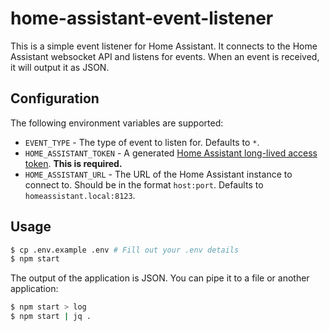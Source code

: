 # home-assistant-event-listener

This is a simple event listener for Home Assistant. It connects to the Home Assistant websocket API and listens for events. When an event is received, it will output it as JSON.

## Configuration

The following environment variables are supported:
- `EVENT_TYPE` - The type of event to listen for. Defaults to `*`.
- `HOME_ASSISTANT_TOKEN` - A generated [Home Assistant long-lived access token](https://developers.home-assistant.io/docs/auth_api/#making-authenticated-requests). **This is required.**
- `HOME_ASSISTANT_URL` - The URL of the Home Assistant instance to connect to. Should be in the format `host:port`. Defaults to `homeassistant.local:8123`.

## Usage

```bash
$ cp .env.example .env # Fill out your .env details
$ npm start
```

The output of the application is JSON. You can pipe it to a file or another application:

```bash
$ npm start > log
$ npm start | jq .
```